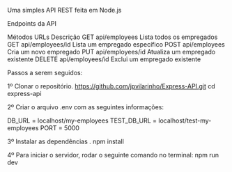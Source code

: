 Uma simples API REST feita em Node.js

Endpoints da API

Métodos	URLs	Descrição
GET	api/employees	Lista todos os empregados
GET	api/employees/id	Lista um empregado específico
POST	api/employees	Cria um novo empregado
PUT	api/employees/id	Atualiza um empregado existente
DELETE	api/employees/id	Exclui um empregado existente

Passos a serem seguidos:

1º Clonar o repositório.
https://github.com/jpvilarinho/Express-API.git
cd express-api

2º Criar o arquivo .env com as seguintes informações:

DB_URL = localhost/my-employees
TEST_DB_URL = localhost/test-my-employees
PORT = 5000

3º Instalar as dependências .
npm install

4º Para iniciar o servidor, rodar o seguinte comando no terminal:
npm run dev